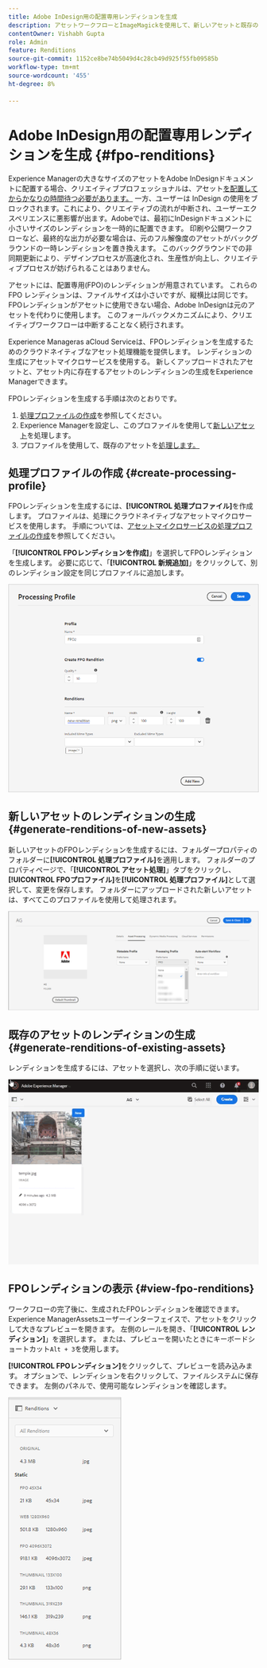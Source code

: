 ```yaml
---
title: Adobe InDesign用の配置専用レンディションを生成
description: アセットワークフローとImageMagickを使用して、新しいアセットと既存のExperience ManagerのFPOレンディションを生成します。
contentOwner: Vishabh Gupta
role: Admin
feature: Renditions
source-git-commit: 1152ce8be74b5049d4c28cb49d925f55fb09585b
workflow-type: tm+mt
source-wordcount: '455'
ht-degree: 8%

---
```


# Adobe InDesign用の配置専用レンディションを生成 {#fpo-renditions}

Experience Managerの大きなサイズのアセットをAdobe InDesignドキュメントに配置する場合、クリエイティブプロフェッショナルは、アセット[を配置してからかなりの時間待つ必要があります。](https://helpx.adobe.com/jp/indesign/using/placing-graphics.html) 一方、ユーザーは InDesign の使用をブロックされます。これにより、クリエイティブの流れが中断され、ユーザーエクスペリエンスに悪影響が出ます。Adobeでは、最初にInDesignドキュメントに小さいサイズのレンディションを一時的に配置できます。 印刷や公開ワークフローなど、最終的な出力が必要な場合は、元のフル解像度のアセットがバックグラウンドの一時レンディションを置き換えます。 このバックグラウンドでの非同期更新により、デザインプロセスが高速化され、生産性が向上し、クリエイティブプロセスが妨げられることはありません。

アセットには、配置専用(FPO)のレンディションが用意されています。 これらの FPO レンディションは、ファイルサイズは小さいですが、縦横比は同じです。FPOレンディションがアセットに使用できない場合、Adobe InDesignは元のアセットを代わりに使用します。 このフォールバックメカニズムにより、クリエイティブワークフローは中断することなく続行されます。

Experience Manageras aCloud Serviceは、FPOレンディションを生成するためのクラウドネイティブなアセット処理機能を提供します。 レンディションの生成にアセットマイクロサービスを使用する。 新しくアップロードされたアセットと、アセット内に存在するアセットのレンディションの生成をExperience Managerできます。

FPOレンディションを生成する手順は次のとおりです。
1. [処理プロファイルの作成](#create-processing-profile)を参照してください。
1. Experience Managerを設定し、このプロファイルを使用して[新しいアセット](#generate-renditions-of-new-assets)を処理します。
1. プロファイルを使用して、既存のアセットを[処理します。](#generate-renditions-of-existing-assets)

## 処理プロファイルの作成 {#create-processing-profile}

FPOレンディションを生成するには、**[!UICONTROL 処理プロファイル]**&#x200B;を作成します。 プロファイルは、処理にクラウドネイティブなアセットマイクロサービスを使用します。 手順については、[アセットマイクロサービスの処理プロファイルの作成](asset-microservices-configure-and-use.md)を参照してください。

「**[!UICONTROL FPOレンディションを作成]**」を選択してFPOレンディションを生成します。 必要に応じて、「**[!UICONTROL 新規追加]**」をクリックして、別のレンディション設定を同じプロファイルに追加します。

![create-processing-profile-fpo-renditions](assets/create-processing-profile-fpo-renditions.png)

## 新しいアセットのレンディションの生成 {#generate-renditions-of-new-assets}

新しいアセットのFPOレンディションを生成するには、フォルダープロパティのフォルダーに&#x200B;**[!UICONTROL 処理プロファイル]**&#x200B;を適用します。 フォルダーのプロパティページで、「**[!UICONTROL アセット処理]**」タブをクリックし、**[!UICONTROL FPOプロファイル]**&#x200B;を&#x200B;**[!UICONTROL 処理プロファイル]**&#x200B;として選択して、変更を保存します。 フォルダーにアップロードされた新しいアセットは、すべてこのプロファイルを使用して処理されます。

![add-fpo-rendition](assets/add-fpo-rendition.png)


## 既存のアセットのレンディションの生成 {#generate-renditions-of-existing-assets}

レンディションを生成するには、アセットを選択し、次の手順に従います。

![fpo-existing-asset-reprocess](assets/fpo-existing-asset-reprocess.gif)


## FPOレンディションの表示 {#view-fpo-renditions}

ワークフローの完了後に、生成されたFPOレンディションを確認できます。 Experience ManagerAssetsユーザーインターフェイスで、アセットをクリックして大きなプレビューを開きます。 左側のレールを開き、「**[!UICONTROL レンディション]**」を選択します。 または、プレビューを開いたときにキーボードショートカット`Alt + 3`を使用します。

**[!UICONTROL FPOレンディション]**&#x200B;をクリックして、プレビューを読み込みます。 オプションで、レンディションを右クリックして、ファイルシステムに保存できます。 左側のパネルで、使用可能なレンディションを確認します。

![rendition_list](assets/list-renditions.png)
